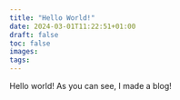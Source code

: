 ```yaml
---
title: "Hello World!"
date: 2024-03-01T11:22:51+01:00
draft: false
toc: false
images:
tags: 
---
```


Hello world! As you can see, I made a blog!
